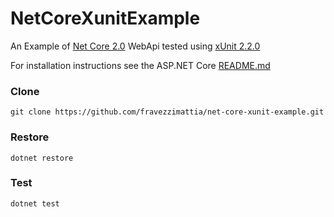 # NetCoreXunitExample
An Example of [Net Core 2.0](https://github.com/dotnet/core) WebApi tested using [xUnit 2.2.0](https://github.com/xunit/xunit)

For installation instructions see the ASP.NET Core [README.md](https://github.com/aspnet/Home)

### Clone 
    git clone https://github.com/fravezzimattia/net-core-xunit-example.git
 
### Restore
    dotnet restore
  
### Test
    dotnet test



